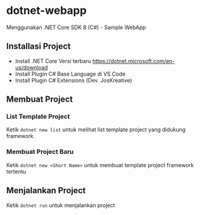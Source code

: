 # dotnet-webapp
Menggunakan .NET Core SDK 8 (C#) - Sample WebApp

## Installasi Project
- Install .NET Core Versi terbaru https://dotnet.microsoft.com/en-us/download
- Install Plugin C# Base Language di VS Code
- Install Plugin C# Extensions (Dev. JosKreative)

## Membuat Project
### List Template Project
Ketik ```dotnet new list``` untuk melihat list template project yang didukung framework
### Membuat Project Baru
Ketik ```dotnet new <Short Name>``` untuk membuat template project framework tertentu
## Menjalankan Project
Ketik ```dotnet run``` untuk menjalankan project
